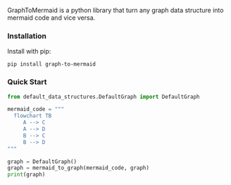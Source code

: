 GraphToMermaid is a python library that turn any graph data structure into mermaid code and vice versa.

### Installation
Install with pip:

```
pip install graph-to-mermaid
```

### Quick Start
```python
from default_data_structures.DefaultGraph import DefaultGraph

mermaid_code = """
  flowchart TB
     A --> C
     A --> D
     B --> C
     B --> D
"""

graph = DefaultGraph()
graph = mermaid_to_graph(mermaid_code, graph)
print(graph)


```